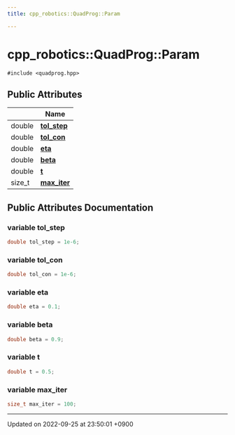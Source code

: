 ```yaml
---
title: cpp_robotics::QuadProg::Param

---
```


# cpp_robotics::QuadProg::Param






`#include <quadprog.hpp>`

## Public Attributes

|                | Name           |
| -------------- | -------------- |
| double | **[tol_step](/cpp_robotics/doxybook/Classes/structcpp__robotics_1_1QuadProg_1_1Param/#variable-tol-step)**  |
| double | **[tol_con](/cpp_robotics/doxybook/Classes/structcpp__robotics_1_1QuadProg_1_1Param/#variable-tol-con)**  |
| double | **[eta](/cpp_robotics/doxybook/Classes/structcpp__robotics_1_1QuadProg_1_1Param/#variable-eta)**  |
| double | **[beta](/cpp_robotics/doxybook/Classes/structcpp__robotics_1_1QuadProg_1_1Param/#variable-beta)**  |
| double | **[t](/cpp_robotics/doxybook/Classes/structcpp__robotics_1_1QuadProg_1_1Param/#variable-t)**  |
| size_t | **[max_iter](/cpp_robotics/doxybook/Classes/structcpp__robotics_1_1QuadProg_1_1Param/#variable-max-iter)**  |

## Public Attributes Documentation

### variable tol_step

```cpp
double tol_step = 1e-6;
```


### variable tol_con

```cpp
double tol_con = 1e-6;
```


### variable eta

```cpp
double eta = 0.1;
```


### variable beta

```cpp
double beta = 0.9;
```


### variable t

```cpp
double t = 0.5;
```


### variable max_iter

```cpp
size_t max_iter = 100;
```


-------------------------------

Updated on 2022-09-25 at 23:50:01 +0900